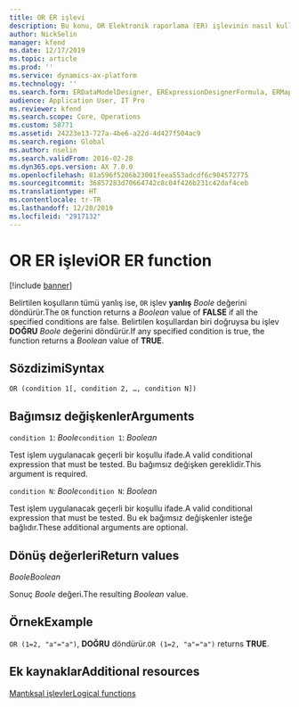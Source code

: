 ```yaml
---
title: OR ER işlevi
description: Bu konu, OR Elektronik raporlama (ER) işlevinin nasıl kullanıldığı hakkında bilgi sağlar.
author: NickSelin
manager: kfend
ms.date: 12/17/2019
ms.topic: article
ms.prod: ''
ms.service: dynamics-ax-platform
ms.technology: ''
ms.search.form: ERDataModelDesigner, ERExpressionDesignerFormula, ERMappedFormatDesigner, ERModelMappingDesigner
audience: Application User, IT Pro
ms.reviewer: kfend
ms.search.scope: Core, Operations
ms.custom: 58771
ms.assetid: 24223e13-727a-4be6-a22d-4d427f504ac9
ms.search.region: Global
ms.author: nselin
ms.search.validFrom: 2016-02-28
ms.dyn365.ops.version: AX 7.0.0
ms.openlocfilehash: 81a596f5206b23001feea553adcdf6c904572775
ms.sourcegitcommit: 36857283d70664742c8c04f426b231c42daf4ceb
ms.translationtype: HT
ms.contentlocale: tr-TR
ms.lasthandoff: 12/20/2019
ms.locfileid: "2917132"
---
```

# <span data-ttu-id="3f606-103"><a name="OR">OR ER işlevi</a></span><span class="sxs-lookup"><span data-stu-id="3f606-103"><a name="OR">OR ER function</a></span></span>

[!include [banner](../includes/banner.md)]

<span data-ttu-id="3f606-104">Belirtilen koşulların tümü yanlış ise, `OR` işlev **yanlış** *Boole* değerini döndürür.</span><span class="sxs-lookup"><span data-stu-id="3f606-104">The `OR` function returns a *Boolean* value of **FALSE** if all the specified conditions are false.</span></span> <span data-ttu-id="3f606-105">Belirtilen koşullardan biri doğruysa bu işlev **DOĞRU** *Boole* değerini döndürür.</span><span class="sxs-lookup"><span data-stu-id="3f606-105">If any specified condition is true, the function returns a *Boolean* value of **TRUE**.</span></span>

## <a name="syntax"></a><span data-ttu-id="3f606-106">Sözdizimi</span><span class="sxs-lookup"><span data-stu-id="3f606-106">Syntax</span></span>

```
OR (condition 1[, condition 2, …, condition N])
```

## <a name="arguments"></a><span data-ttu-id="3f606-107">Bağımsız değişkenler</span><span class="sxs-lookup"><span data-stu-id="3f606-107">Arguments</span></span>

<span data-ttu-id="3f606-108">`condition 1`: *Boole*</span><span class="sxs-lookup"><span data-stu-id="3f606-108">`condition 1`: *Boolean*</span></span>

<span data-ttu-id="3f606-109">Test işlem uygulanacak geçerli bir koşullu ifade.</span><span class="sxs-lookup"><span data-stu-id="3f606-109">A valid conditional expression that must be tested.</span></span> <span data-ttu-id="3f606-110">Bu bağımsız değişken gereklidir.</span><span class="sxs-lookup"><span data-stu-id="3f606-110">This argument is required.</span></span>

<span data-ttu-id="3f606-111">`condition N`: *Boole*</span><span class="sxs-lookup"><span data-stu-id="3f606-111">`condition N`: *Boolean*</span></span>

<span data-ttu-id="3f606-112">Test işlem uygulanacak geçerli bir koşullu ifade.</span><span class="sxs-lookup"><span data-stu-id="3f606-112">A valid conditional expression that must be tested.</span></span> <span data-ttu-id="3f606-113">Bu ek bağımsız değişkenler isteğe bağlıdır.</span><span class="sxs-lookup"><span data-stu-id="3f606-113">These additional arguments are optional.</span></span>

## <a name="return-values"></a><span data-ttu-id="3f606-114">Dönüş değerleri</span><span class="sxs-lookup"><span data-stu-id="3f606-114">Return values</span></span>

<span data-ttu-id="3f606-115">*Boole*</span><span class="sxs-lookup"><span data-stu-id="3f606-115">*Boolean*</span></span>

<span data-ttu-id="3f606-116">Sonuç *Boole* değeri.</span><span class="sxs-lookup"><span data-stu-id="3f606-116">The resulting *Boolean* value.</span></span>

## <a name="example"></a><span data-ttu-id="3f606-117">Örnek</span><span class="sxs-lookup"><span data-stu-id="3f606-117">Example</span></span>

<span data-ttu-id="3f606-118">`OR (1=2, "a"="a")`, **DOĞRU** döndürür.</span><span class="sxs-lookup"><span data-stu-id="3f606-118">`OR (1=2, "a"="a")` returns **TRUE**.</span></span>

## <a name="additional-resources"></a><span data-ttu-id="3f606-119">Ek kaynaklar</span><span class="sxs-lookup"><span data-stu-id="3f606-119">Additional resources</span></span>

[<span data-ttu-id="3f606-120">Mantıksal işlevler</span><span class="sxs-lookup"><span data-stu-id="3f606-120">Logical functions</span></span>](er-functions-category-logical.md)
